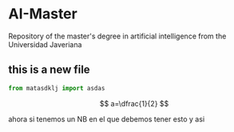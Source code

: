 # AI-Master
Repository of the master's degree in artificial intelligence from the Universidad Javeriana

## this is a new file

```python
from matasdklj import asdas
```

$$
a=\dfrac{1}{2}
$$

ahora si tenemos un NB en el que debemos tener esto y asi